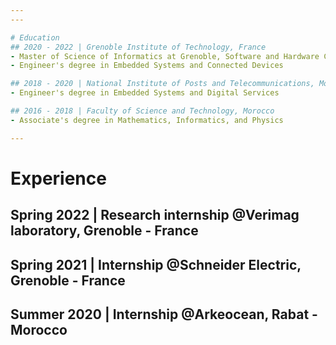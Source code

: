 ```yaml
---
---

# Education
## 2020 - 2022 | Grenoble Institute of Technology, France
- Master of Science of Informatics at Grenoble, Software and Hardware Componenets Engineering
- Engineer's degree in Embedded Systems and Connected Devices

## 2018 - 2020 | National Institute of Posts and Telecommunications, Morocco
- Engineer's degree in Embedded Systems and Digital Services

## 2016 - 2018 | Faculty of Science and Technology, Morocco
- Associate's degree in Mathematics, Informatics, and Physics

---
```

# Experience
## Spring 2022 | Research internship @Verimag laboratory, Grenoble - France

## Spring 2021 | Internship @Schneider Electric, Grenoble - France

## Summer 2020 | Internship @Arkeocean, Rabat - Morocco


